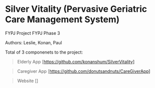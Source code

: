 Silver Vitality
(Pervasive Geriatric Care Management System)
============================================
FYPJ Project
FYPJ Phase 3

Authors:
Leslie, Konan, Paul


Total of 3 componenets to the project:
 > Elderly App [https://github.com/konanshum/SilverVitality]
 
 > Caregiver App [https://github.com/donutsandnuts/CareGiverApp]
 
 > Website []
 
 
 
